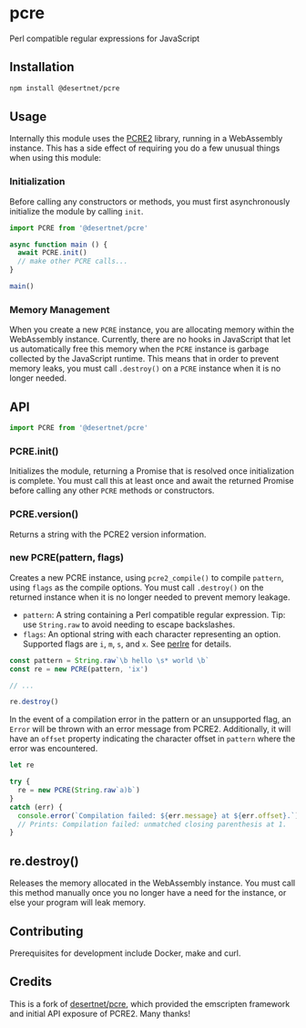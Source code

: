# pcre

Perl compatible regular expressions for JavaScript

## Installation

```bash
npm install @desertnet/pcre
```

## Usage

Internally this module uses the [PCRE2](https://pcre.org/) library, running
in a WebAssembly instance. This has a side effect of requiring you do
a few unusual things when using this module:

### Initialization

Before calling any constructors or methods, you must first asynchronously initialize the module by calling `init`.

```javascript
import PCRE from '@desertnet/pcre'

async function main () {
  await PCRE.init()
  // make other PCRE calls...
}

main()
```

### Memory Management

When you create a new `PCRE` instance, you are allocating memory within the
WebAssembly instance. Currently, there are no hooks in JavaScript that
let us automatically free this memory when the `PCRE` instance is garbage
collected by the JavaScript runtime. This means that in order to prevent
memory leaks, you must call `.destroy()` on a `PCRE` instance when it
is no longer needed.

## API

```javascript
import PCRE from '@desertnet/pcre'
```

### PCRE.init()

Initializes the module, returning a Promise that is resolved once
initialization is complete. You must call this at least once and await the
returned Promise before calling any other `PCRE` methods or constructors.

### PCRE.version()

Returns a string with the PCRE2 version information.

### new PCRE(pattern, flags)

Creates a new PCRE instance, using `pcre2_compile()` to compile `pattern`,
using `flags` as the compile options. You must call `.destroy()` on the
returned instance when it is no longer needed to prevent memory leakage.

  - `pattern`: A string containing a Perl compatible regular expression.
    Tip: use `String.raw` to avoid needing to escape backslashes.
  - `flags`: An optional string with each character representing an option.
    Supported flags are `i`, `m`, `s`, and `x`. See
    [perlre](http://perldoc.perl.org/perlre.html) for details.

```javascript
const pattern = String.raw`\b hello \s* world \b`
const re = new PCRE(pattern, 'ix')

// ...

re.destroy()
```

In the event of a compilation error in the pattern or an unsupported flag,
an `Error` will be thrown with an error message from PCRE2. Additionally, it
will have an `offset` property indicating the character offset in `pattern`
where the error was encountered.

```javascript
let re

try {
  re = new PCRE(String.raw`a)b`)
}
catch (err) {
  console.error(`Compilation failed: ${err.message} at ${err.offset}.`)
  // Prints: Compilation failed: unmatched closing parenthesis at 1.
}
```

## re.destroy()

Releases the memory allocated in the WebAssembly instance. You must call this
method manually once you no longer have a need for the instance, or else
your program will leak memory.

## Contributing

Prerequisites for development include Docker, make and curl.

## Credits

This is a fork of [desertnet/pcre](https://github.com/desertnet/pcre), which provided
the emscripten framework and initial API exposure of PCRE2.  Many thanks!
